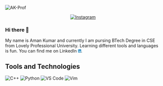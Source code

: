 ![AK-Prof](https://user-images.githubusercontent.com/54282666/126887713-1344fa1c-0edf-4f90-847b-da222f6d66e1.png)

<p align="center">
<!--   <a href="https://www.instagram.com/hmm_me_aman/"><img src="img/instagram.png" alt="Instagram" width="20px" height="20px"></img></a>
  <a href="https://www.linkedin.com/in/ak74458"><img src="img/linkedin.png" alt="Instagram" width="20px" height="20px"></img></a>
  <a href="https://www.codechef.com/users/amankr74458"><img src="img/codechef-1324440139527402917_512.png" alt="Instagram" width="20px" height="20px"></img></a>
  <a href="https://codeforces.com/profile/AMAN74458"><img src="img/codeforces-1324440139959685960_512.png" alt="Instagram" width="20px" height="20px"></img></a> -->
  <a href="https://www.instagram.com/hmm_me_aman/"><img src="https://img.shields.io/badge/Instagram-E4405F?style=for-the-badge&logo=instagram&logoColor=white" alt="Instagram" width="20px" height="20px"></img></a>
<!--   ![Instagram](https://img.shields.io/badge/Instagram-E4405F?style=for-the-badge&logo=instagram&logoColor=white)
  <a href="https://www.linkedin.com/in/ak74458">![Linkedin](https://img.shields.io/badge/LinkedIn-0077B5?style=for-the-badge&logo=linkedin&logoColor=white)</a>
  <a href="https://www.codechef.com/users/amankr74458">![Codeforces](https://img.shields.io/badge/Codeforces-C8232C?style=for-the-badge&logo=Codeforces&logoColor=white)</a>
  <a href="https://codeforces.com/profile/AMAN74458">![Codeforces](https://img.shields.io/badge/Codechef-5B4638?style=for-the-badge&logo=CodeChef&logoColor=white)</a> -->
</p>

### Hi there 👋

My name is Aman Kumar and currently I am pursing BTech Degree in CSE from Lovely Professional University. Learning different tools and languages is fun. You can find me on LinkedIn <a href="https://www.linkedin.com/in/ak74458"><img src="img/linkedin.png" alt="Instagram" width="10px" height="10px"></img></a>.

## Tools and Technologies
![C++](https://img.shields.io/badge/C%2B%2B-00599C?style=for-the-badge&logo=c%2B%2B&logoColor=white)
![Python](https://img.shields.io/badge/Python-3776AB?style=for-the-badge&logo=python&logoColor=white)
![VS Code](https://img.shields.io/badge/Visual_Studio_Code-0078D4?style=for-the-badge&logo=visual%20studio%20code&logoColor=white)
![Vim](https://img.shields.io/badge/VIM-%2311AB00.svg?&style=for-the-badge&logo=vim&logoColor=white)

<!--
**AmanKrr/AmanKrr** is a ✨ _special_ ✨ repository because its `README.md` (this file) appears on your GitHub profile.

Here are some ideas to get you started:

- 🔭 I’m currently working on ...
- 🌱 I’m currently learning ...
- 👯 I’m looking to collaborate on ...
- 🤔 I’m looking for help with ...
- 💬 Ask me about ...
- 📫 How to reach me: ...
- 😄 Pronouns: ...
- ⚡ Fun fact: ...
-->
